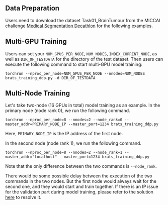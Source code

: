 ## Data Preparation

Users need to download the dataset Task01_BrainTumour from the MICCAI challenge [Medical Segmentation Decathlon](http://medicaldecathlon.com/) for the following examples.

## Multi-GPU Training

Users can set your `NUM_GPUS_PER_NODE`, `NUM_NODES`, `INDEX_CURRENT_NODE`, as well as `DIR_OF_TESTDATA` for the directory of the test dataset.
Then users can execute the following command to start multi-GPU model training:

```
torchrun --nproc_per_node=NUM_GPUS_PER_NODE --nnodes=NUM_NODES brats_training_ddp.py -d DIR_OF_TESTDATA
```

## Multi-Node Training

Let's take two-node (16 GPUs in total) model training as an example. In the primary node (node rank 0), we run the following command.

```
torchrun --nproc_per_node=8 --nnodes=2 --node_rank=0 --master_addr=PRIMARY_NODE_IP --master_port=1234 brats_training_ddp.py
```
Here, `PRIMARY_NODE_IP` is the IP address of the first node.

In the second node (node rank 1), we run the following command.

```
torchrun --nproc_per_node=8 --nnodes=2 --node_rank=1 --master_addr="localhost" --master_port=1234 brats_training_ddp.py
```

Note that the only difference between the two commands is `--node_rank`.

There would be some possible delay between the execution of the two commands in the two nodes. But the first node would always wait for the second one, and they would start and train together. If there is an IP issue for the validation part during model training, please refer to the solution [here](https://discuss.pytorch.org/t/connect-127-0-1-1-a-port-connection-refused/100802/25) to resolve it.

